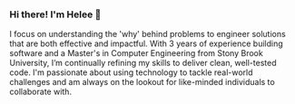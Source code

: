 ### Hi there! I'm Helee 👋

I focus on understanding the 'why' behind problems to engineer solutions that are both effective and impactful. With 3 years of experience building software and a Master's in Computer Engineering from Stony Brook University, I’m continually refining my skills to deliver clean, well-tested code. I'm passionate about using technology to tackle real-world challenges and am always on the lookout for like-minded individuals to collaborate with.

<!--
**heleeparekh/heleeparekh** is a ✨ _special_ ✨ repository because its `README.md` (this file) appears on your GitHub profile.

Here are some ideas to get you started:

- 🔭 I’m currently working on ...
- 🌱 I’m currently learning ...
- 👯 I’m looking to collaborate on ...
- 🤔 I’m looking for help with ...
- 💬 Ask me about ...
- 📫 How to reach me: ...
- 😄 Pronouns: ...
- ⚡ Fun fact: ...
-->
